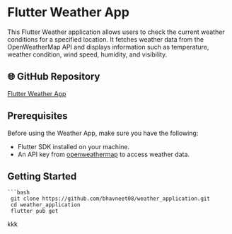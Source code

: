 # Flutter Weather App

This Flutter Weather application allows users to check the current weather conditions for a specified location. It fetches weather data from the OpenWeatherMap API and displays information such as temperature, weather condition, wind speed, humidity, and visibility.

## 🌐 GitHub Repository
[Flutter Weather App](https://github.com/bhavneet08/weather_application)

## Prerequisites
Before using the Weather App, make sure you have the following:
- Flutter SDK installed on your machine.
-  An API key from [openweathermap](https://openweathermap.org/api) to access weather data.

## Getting Started
    ```bash
     git clone https://github.com/bhavneet08/weather_application.git
     cd weather_application
     flutter pub get

kkk
